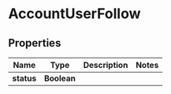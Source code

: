 

# AccountUserFollow


## Properties

| Name | Type | Description | Notes |
|------------ | ------------- | ------------- | -------------|
|**status** | **Boolean** |  |  |



